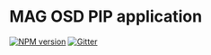 MAG OSD PIP application
=======================

[![NPM version](https://img.shields.io/npm/v/mag-osd-pip.svg?style=flat-square)](https://www.npmjs.com/package/mag-osd-pip)
[![Gitter](https://img.shields.io/badge/gitter-join%20chat-blue.svg?style=flat-square)](https://gitter.im/DarkPark/magsdk)